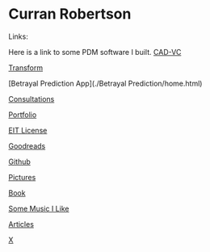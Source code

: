 # Curran Robertson

Links: 

Here is a link to some PDM software I built.
[CAD-VC](https://cad-vc.org/)

[Transform](./transform/home.html)

[Betrayal Prediction App](./Betrayal Prediction/home.html)

[Consultations](https://fieldsengineeringconsultants.com/)

[Portfolio](https://drive.google.com/drive/folders/18Ntjcdg_oRFSatfBP3WWHiAzXN1ULbTe)

[EIT License](https://www.credly.com/badges/e17a3ec1-3c2e-408d-8bba-ba95702b791a/public_url)

[Goodreads](https://www.goodreads.com/user/show/155291490-curran-robertson)

[Github](https://github.com/curranjrobertson)

[Pictures](./images/images.html)

[Book](./book/title.html)

[Some Music I Like](https://www.youtube.com/playlist?list=PLio_a_XmxIqhenMyAxvFjCKbN6LyoQb9A)

[Articles](./blog/homepage.html)

[X](https://x.com/curranR5480)